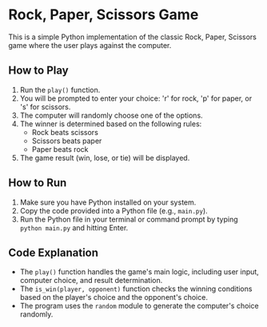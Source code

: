 # Rock, Paper, Scissors Game

This is a simple Python implementation of the classic Rock, Paper, Scissors game where the user plays against the computer.

## How to Play

1. Run the `play()` function.
2. You will be prompted to enter your choice: 'r' for rock, 'p' for paper, or 's' for scissors.
3. The computer will randomly choose one of the options.
4. The winner is determined based on the following rules:
   - Rock beats scissors
   - Scissors beats paper
   - Paper beats rock
5. The game result (win, lose, or tie) will be displayed.

## How to Run

1. Make sure you have Python installed on your system.
2. Copy the code provided into a Python file (e.g., `main.py`).
3. Run the Python file in your terminal or command prompt by typing `python main.py` and hitting Enter.

## Code Explanation

- The `play()` function handles the game's main logic, including user input, computer choice, and result determination.
- The `is_win(player, opponent)` function checks the winning conditions based on the player's choice and the opponent's choice.
- The program uses the `random` module to generate the computer's choice randomly.
